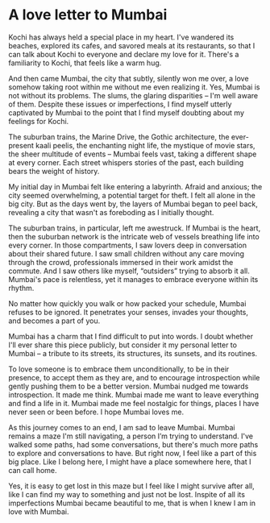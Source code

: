 # A love letter to Mumbai

Kochi has always held a special place in my heart. I've wandered its beaches, explored its cafes, and savored meals at its restaurants, so that I can talk about Kochi to everyone and declare my love for it. There's a familiarity to Kochi, that feels like a warm hug.

And then came Mumbai, the city that subtly, silently won me over, a love somehow taking root within me without me even realizing it. Yes, Mumbai is not without its problems. The slums, the glaring disparities – I'm well aware of them. Despite these issues or imperfections, I find myself utterly captivated by Mumbai to the point that I find myself doubting about my feelings for Kochi.

The suburban trains, the Marine Drive, the Gothic architecture, the ever-present kaali peelis, the enchanting night life, the mystique of movie stars, the sheer multitude of events – Mumbai feels vast, taking a different shape at every corner. Each street whispers stories of the past, each building bears the weight of history.

My initial day in Mumbai felt like entering a labyrinth. Afraid and anxious; the city seemed overwhelming, a potential target for theft. I felt all alone in the big city. But as the days went by, the layers of Mumbai began to peel back, revealing a city that wasn't as foreboding as I initially thought.

The suburban trains, in particular, left me awestruck. If Mumbai is the heart, then the suburban network is the intricate web of vessels breathing life into every corner. In those compartments, I saw lovers deep in conversation about their shared future. I saw small children without any care moving through the crowd, professionals immersed in their work amidst the commute. And I saw others like myself, “outsiders” trying to absorb it all. Mumbai's pace is relentless, yet it manages to embrace everyone within its rhythm.

No matter how quickly you walk or how packed your schedule, Mumbai refuses to be ignored. It penetrates your senses, invades your thoughts, and becomes a part of you.

Mumbai has a charm that I find difficult to put into words. I doubt whether I'll ever share this piece publicly, but consider it my personal letter to Mumbai – a tribute to its streets, its structures, its sunsets, and its routines.

To love someone is to embrace them unconditionally, to be in their presence, to accept them as they are, and to encourage introspection while gently pushing them to be a better version. Mumbai nudged me towards introspection. It made me think. Mumbai made me want to leave everything and find a life in it. Mumbai made me feel nostalgic for things, places I have never seen or been before. I hope Mumbai loves me.

As this journey comes to an end, I am sad to leave Mumbai. Mumbai remains a maze I'm still navigating, a person I’m trying to understand. I've walked some paths, had some conversations, but there's much more paths to explore and conversations to have. But right now, I feel like a part of this big place. Like I belong here, I might have a place somewhere here, that I can call home.

Yes, it is easy to get lost in this maze but I feel like I might survive after all, like I can find my way to something and just not be lost. Inspite of all its imperfections Mumbai became beautiful to me, that is when I knew I am in love with Mumbai.
